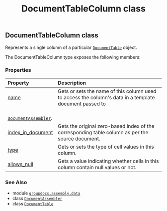 ﻿---
title: DocumentTableColumn class
second_title: GroupDocs.Assembly for Python via .NET API References
description: 
type: docs
url: /python-net/groupdocs.assembly.data/documenttablecolumn/
is_root: false
weight: 50
---

## DocumentTableColumn class

Represents a single column of a particular [`DocumentTable`](/assembly/python-net/groupdocs.assembly.data/documenttable) object.



The DocumentTableColumn type exposes the following members:

### Properties
| Property | Description |
| :- | :- |
| [name](/assembly/python-net/groupdocs.assembly.data/documenttablecolumn/name) | Gets or sets the name of this column used to access the column's data in a template document passed to<br/>[`DocumentAssembler`](/assembly/python-net/groupdocs.assembly/documentassembler). |
| [index_in_document](/assembly/python-net/groupdocs.assembly.data/documenttablecolumn/index_in_document) | Gets the original zero-based index of the corresponding table column as per the source document. |
| [type](/assembly/python-net/groupdocs.assembly.data/documenttablecolumn/type) | Gets or sets the type of cell values in this column. |
| [allows_null](/assembly/python-net/groupdocs.assembly.data/documenttablecolumn/allows_null) | Gets a value indicating whether cells in this column contain null values or not. |



### See Also
* module [`groupdocs.assembly.data`](..)
* class [`DocumentAssembler`](/assembly/python-net/groupdocs.assembly/documentassembler)
* class [`DocumentTable`](/assembly/python-net/groupdocs.assembly.data/documenttable)
